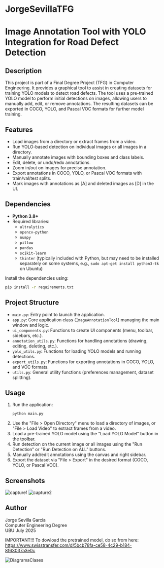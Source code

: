 # JorgeSevillaTFG

# Image Annotation Tool with YOLO Integration for Road Defect Detection

## Description
This project is part of a Final Degree Project (TFG) in Computer Engineering. It provides a graphical tool to assist in creating datasets for training YOLO models to detect road defects. The tool uses a pre-trained YOLO model to perform initial detections on images, allowing users to manually add, edit, or remove annotations. The resulting datasets can be exported in COCO, YOLO, and Pascal VOC formats for further model training.

## Features
- Load images from a directory or extract frames from a video.
- Run YOLO-based detection on individual images or all images in a directory.
- Manually annotate images with bounding boxes and class labels.
- Edit, delete, or undo/redo annotations.
- Zoom in/out on images for precise annotation.
- Export annotations in COCO, YOLO, or Pascal VOC formats with train/val/test splits.
- Mark images with annotations as [A] and deleted images as [D] in the UI.

## Dependencies
- **Python 3.8+**
- Required libraries:
  - `ultralytics`
  - `opencv-python`
  - `numpy`
  - `pillow`
  - `pandas`
  - `scikit-learn`
  - `tkinter` (typically included with Python, but may need to be installed separately on some systems, e.g., `sudo apt-get install python3-tk` on Ubuntu)

Install the dependencies using:
```bash
pip install -r requirements.txt
```

## Project Structure
- `main.py`: Entry point to launch the application.
- `app.py`: Core application class (`ImageAnnotationTool`) managing the main window and logic.
- `ui_components.py`: Functions to create UI components (menu, toolbar, sidebars, etc.).
- `annotation_utils.py`: Functions for handling annotations (drawing, editing, deleting, etc.).
- `yolo_utils.py`: Functions for loading YOLO models and running detections.
- `export_utils.py`: Functions for exporting annotations in COCO, YOLO, and VOC formats.
- `utils.py`: General utility functions (preferences management, dataset splitting).

## Usage
1. Run the application:
   ```bash
   python main.py
   ```
2. Use the "File > Open Directory" menu to load a directory of images, or "File > Load Video" to extract frames from a video.
3. Load a pre-trained YOLO model using the "Load YOLO Model" button in the toolbar.
4. Run detection on the current image or all images using the "Run Detection" or "Run Detection on ALL" buttons.
5. Manually add/edit annotations using the canvas and right sidebar.
6. Export the dataset via "File > Export" in the desired format (COCO, YOLO, or Pascal VOC).

## Screenshots

![capture1](https://github.com/user-attachments/assets/4e95c869-aca8-4424-bb07-6f8deeed87ab)
![capture2](https://github.com/user-attachments/assets/1c7398b5-bf22-4218-aa20-7745b4908f1d)


## Author
Jorge Sevilla Garcia  
Computer Engineering Degree  
UBU
July 2025

IMPORTANT!!!
To dowload the pretrained model, do so from here: https://www.swisstransfer.com/d/5bcb78fa-ce58-4c29-b184-8f63037a3e0c

![DiagramaClases](https://github.com/user-attachments/assets/c3acfe84-bbff-4f04-87bf-1c7945b89021)


